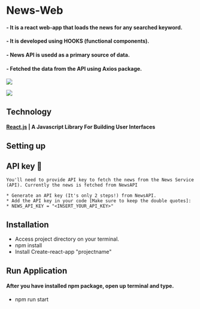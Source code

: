 # News-Web
#### - It is a react web-app that loads the news for any searched keyword.
#### - It is developed using HOOKS (functional components).
#### - News API is usedd as a primary source of data.
#### - Fetched the data from the API using Axios package.

 ![](https://repository-images.githubusercontent.com/366670309/ac5ba400-b5bf-11eb-9d54-81a8caf06c65)
 
 
 ![](https://repository-images.githubusercontent.com/366670309/ec228b80-b5bf-11eb-8b3b-6b07adcc6655)

## Technology
#### [React.js](http://reactjs.org) | A Javascript Library For Building User Interfaces

## Setting up
 
## API key 🔑
    You'll need to provide API key to fetch the news from the News Service (API). Currently the news is fetched from NewsAPI

    * Generate an API key (It's only 2 steps!) from NewsAPI.
    * Add the API key in your code [Make sure to keep the double quotes]:
    * NEWS_API_KEY = "<INSERT_YOUR_API_KEY>"

## Installation
  * Access project directory on your terminal.
  * npm install
  * Install Create-react-app "projectname"


## Run Application
  #### After you have installed npm package, open up terminal and type.
   * npm run start
